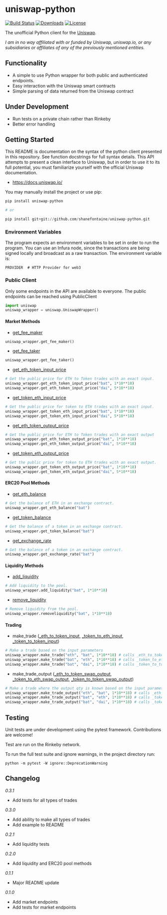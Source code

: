 # uniswap-python

[![Build Status](https://travis-ci.org/shanefontaine/uniswap-python.svg?branch=master)](https://travis-ci.org/shanefontaine/uniswap-python)
[![Downloads](https://pepy.tech/badge/uniswap-python)](https://pepy.tech/project/uniswap-python)
[![License](http://img.shields.io/badge/license-MIT-blue.svg)](https://raw.githubusercontent.com/shanefontaine/uniswap-python/master/LICENSE)

The unofficial Python client for the [Uniswap](https://uniswap.io/).

_I am in no way affiliated with or funded by Uniswap, uniswap.io, or any subsidiaries or affiliates of any of the previously mentioned entities._

## Functionality
- A simple to use Python wrapper for both public and authenticated endpoints.
- Easy interaction with the Uniswap smart contracts
- Simple parsing of data returned from the Uniswap contract

## Under Development
- Run tests on a private chain rather than Rinkeby
- Better error handling

## Getting Started
This README is documentation on the syntax of the python client presented in this repository. See function docstrings for full syntax details.
This API attempts to present a clean interface to Uniswap, but in order to use it to its full potential, you must familiarize yourself with the official Uniswap documentation.

- https://docs.uniswap.io/

You may manually install the project or use pip:

```python
pip install uniswap-python

# or

pip install git+git://github.com/shanefontaine/uniswap-python.git
```

### Environment Variables
The program expects an environment variables to be set in order to run the program. You can use an Infura node, since the transactions are being signed locally and broadcast as a raw transaction. The environment variable is:

```
PROVIDER  # HTTP Provider for web3
```

### Public Client
Only some endpoints in the API are available to everyone. The public endpoints can be reached using PublicClient

```python
import uniswap
uniswap_wrapper = uniswap.UniswapWrapper()
```

#### Market Methods
- [get_fee_maker](https://docs.uniswap.io/)
```python
uniswap_wrapper.get_fee_maker()
```

- [get_fee_taker](https://docs.uniswap.io/)
```python
uniswap_wrapper.get_fee_taker()
```

- [get_eth_token_input_price](https://github.com/Uniswap/contracts-vyper/blob/master/contracts/uniswap_exchange.vy#L416)
```python
# Get the public price for ETH to Token trades with an exact input.
uniswap_wrapper.get_eth_token_input_price("bat", 1*10**18)
uniswap_wrapper.get_eth_token_input_price("dai", 5*10**18)
```

- [get_token_eth_input_price](https://github.com/Uniswap/contracts-vyper/blob/master/contracts/uniswap_exchange.vy#L437)
```python
# Get the public price for token to ETH trades with an exact input.
uniswap_wrapper.get_token_eth_input_price("bat", 1*10**18)
uniswap_wrapper.get_token_eth_input_price("dai", 5*10**18)
```

- [get_eth_token_output_price](https://github.com/Uniswap/contracts-vyper/blob/master/contracts/uniswap_exchange.vy#L426)
```python
# Get the public price for ETH to Token trades with an exact output
uniswap_wrapper.get_eth_token_output_price("bat", 1*10**18)
uniswap_wrapper.get_eth_token_output_price("dai", 5*10**18)
```

- [get_token_eth_output_price](https://github.com/Uniswap/contracts-vyper/blob/master/contracts/uniswap_exchange.vy#L448)
```python
# Get the public price for token to ETH trades with an exact output.
uniswap_wrapper.get_token_eth_output_price("bat", 1*10**18)
uniswap_wrapper.get_token_eth_output_price("dai", 5*10**18)
```

#### ERC20 Pool Methods
- [get_eth_balance](https://docs.uniswap.io/smart-contract-integration/vyper)
```python
# Get the balance of ETH in an exchange contract.
uniswap_wrapper.get_eth_balance("bat")
```

- [get_token_balance](https://github.com/Uniswap/contracts-vyper/blob/master/contracts/uniswap_exchange.vy#L469)
```python
# Get the balance of a token in an exchange contract.
uniswap_wrapper.get_token_balance("bat")
```

- [get_exchange_rate](https://github.com/Uniswap/uniswap-frontend/blob/master/src/pages/Pool/AddLiquidity.js#L351)
```python
# Get the balance of a token in an exchange contract.
uniswap_wrapper.get_exchange_rate("bat")
```

#### Liquidity Methods

- [add_liquidity](https://github.com/Uniswap/contracts-vyper/blob/master/contracts/uniswap_exchange.vy#L48)
```python
# Add liquidity to the pool.
uniswap_wrapper.add_liquidity("bat", 1*10**18)
```

- [remove_liquidity](https://github.com/Uniswap/contracts-vyper/blob/master/contracts/uniswap_exchange.vy#L83)
```python
# Remove liquidity from the pool.
uniswap_wrapper.removeliquidity("bat", 1*10**18)
```

#### Trading
- make_trade ([_eth_to_token_input](https://github.com/Uniswap/contracts-vyper/blob/master/contracts/uniswap_exchange.vy#L127), [_token_to_eth_input](https://github.com/Uniswap/contracts-vyper/blob/master/contracts/uniswap_exchange.vy#L202), [_token_to_token_input](https://github.com/Uniswap/contracts-vyper/blob/master/contracts/uniswap_exchange.vy#L271))
```python
# Make a trade based on the input parameters
uniswap_wrapper.make_trade("eth", "bat", 1*10**18) # calls _eth_to_token_input
uniswap_wrapper.make_trade("bat", "eth", 1*10**18) # calls _token_to_eth_input
uniswap_wrapper.make_trade("bat", "dai", 1*10**18) # calls _token_to_token_input
```

- make_trade_output ([_eth_to_token_swap_output](https://github.com/Uniswap/contracts-vyper/blob/master/contracts/uniswap_exchange.vy#L167), [_token_to_eth_swap_output](https://github.com/Uniswap/contracts-vyper/blob/master/contracts/uniswap_exchange.vy#L237), [_token_to_token_swap_output](https://github.com/Uniswap/contracts-vyper/blob/master/contracts/uniswap_exchange.vy#L312))
```python
# Make a trade where the output qty is known based on the input parameters
uniswap_wrapper.make_trade_output("eth", "bat", 1*10**18) # calls _eth_to_token_swap_output
uniswap_wrapper.make_trade_output("bat", "eth", 1*10**18) # calls _token_to_eth_swap_output
uniswap_wrapper.make_trade_output("bat", "dai", 1*10**18) # calls _token_to_token_swap_output
```

## Testing
Unit tests are under development using the pytest framework. Contributions are welcome!

Test are run on the Rinkeby network.

To run the full test suite and ignore warnings, in the project directory run:

```
python -m pytest -W ignore::DeprecationWarning
```

## Changelog
_0.3.1_
- Add tests for all types of trades

_0.3.0_
- Add ability to make all types of trades
- Add example to README

_0.2.1_
- Add liquidity tests

_0.2.0_
- Add liquidity and ERC20 pool methods

_0.1.1_
- Major README update

_0.1.0_
- Add market endpoints
- Add tests for market endpoints